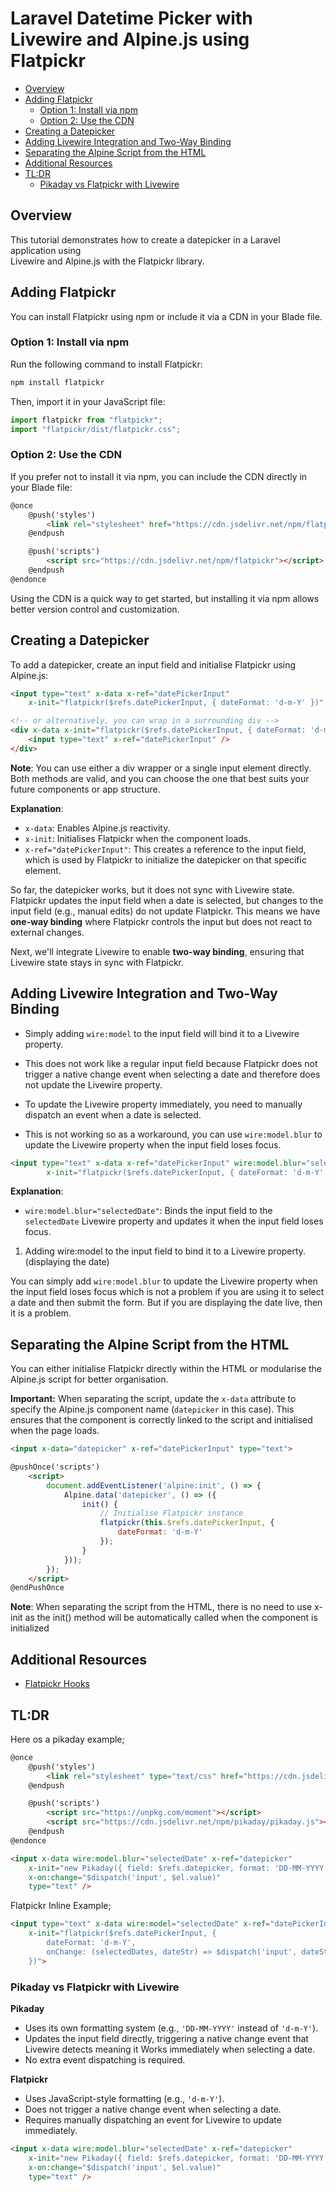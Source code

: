 # Laravel Datetime Picker with Livewire and Alpine.js using Flatpickr

- [Overview](#overview)
- [Adding Flatpickr](#adding-flatpickr)
    - [Option 1: Install via npm](#option-1-install-via-npm)
    - [Option 2: Use the CDN](#option-2-use-the-cdn)
- [Creating a Datepicker](#creating-a-datepicker)
- [Adding Livewire Integration and Two-Way Binding](#adding-livewire-integration-and-two-way-binding)
- [Separating the Alpine Script from the HTML](#separating-the-alpine-script-from-the-html)
- [Additional Resources](#additional-resources)
- [TL:DR](#tldr)
    - [Pikaday vs Flatpickr with Livewire](#pikaday-vs-flatpickr-with-livewire)

<!-- When using Pikaday, setting the year does not work as expected. You must pick the date
AFTER setting the year.  -->

## Overview

This tutorial demonstrates how to create a datepicker in a Laravel application using  
Livewire and Alpine.js with the Flatpickr library.

## Adding Flatpickr  

You can install Flatpickr using npm or include it via a CDN in your Blade file.

### Option 1: Install via npm

Run the following command to install Flatpickr:  

```bash
npm install flatpickr
```

Then, import it in your JavaScript file:

```js
import flatpickr from "flatpickr"; 
import "flatpickr/dist/flatpickr.css";
```

### Option 2: Use the CDN

If you prefer not to install it via npm, you can include the CDN directly in your Blade file:

```html
@once
    @push('styles')
        <link rel="stylesheet" href="https://cdn.jsdelivr.net/npm/flatpickr/dist/flatpickr.min.css">
    @endpush

    @push('scripts')
        <script src="https://cdn.jsdelivr.net/npm/flatpickr"></script>
    @endpush
@endonce
```

Using the CDN is a quick way to get started, but installing it via npm allows better
version control and customization.

## Creating a Datepicker 

To add a datepicker, create an input field and initialise Flatpickr using Alpine.js:

```html
<input type="text" x-data x-ref="datePickerInput"
    x-init="flatpickr($refs.datePickerInput, { dateFormat: 'd-m-Y' })" />

<!-- or alternatively, you can wrap in a surrounding div -->
<div x-data x-init="flatpickr($refs.datePickerInput, { dateFormat: 'd-m-Y' })">
    <input type="text" x-ref="datePickerInput" />
</div>
```

**Note**: You can use either a div wrapper or a single input element directly. Both
methods are valid, and you can choose the one that best suits your future components or
app structure.

**Explanation**:

- `x-data`: Enables Alpine.js reactivity.
- `x-init`: Initialises Flatpickr when the component loads.
- `x-ref="datePickerInput"`: This creates a reference to the input field, which is used by
  Flatpickr to initialize the datepicker on that specific element.

So far, the datepicker works, but it does not sync with Livewire state. Flatpickr updates
the input field when a date is selected, but changes to the input field (e.g., manual
edits) do not update Flatpickr. This means we have **one-way binding** where Flatpickr
controls the input but does not react to external changes.

Next, we'll integrate Livewire to enable **two-way binding**, ensuring that Livewire state
stays in sync with Flatpickr.

## Adding Livewire Integration and Two-Way Binding

- Simply adding `wire:model` to the input field will bind it to a Livewire property. 
- This does not work like a regular input field because Flatpickr does not trigger a native
  change event when selecting a date and therefore does not update the Livewire property.

  
- To update the Livewire property immediately, you need to manually dispatch an event when
  a date is selected.
- This is not working so as a workaround, you can use `wire:model.blur` to update the
  Livewire property when the input field loses focus.

```html
<input type="text" x-data x-ref="datePickerInput" wire:model.blur="selectedDate"
        x-init="flatpickr($refs.datePickerInput, { dateFormat: 'd-m-Y' })" />
```

**Explanation**:

- `wire:model.blur="selectedDate"`: Binds the input field to the `selectedDate` Livewire
  property and updates it when the input field loses focus.


1. Adding wire:model to the input field to bind it to a Livewire property. (displaying the date)

You can simply add `wire:model.blur` to update the Livewire property when the input field
loses focus which is not a problem if you are using it to select a date and then submit
the form. But if you are displaying the date live, then it is a problem.


## Separating the Alpine Script from the HTML

You can either initialise Flatpickr directly within the HTML or modularise the Alpine.js
script for better organisation.

**Important:** When separating the script, update the `x-data` attribute to specify the
Alpine.js component name (`datepicker` in this case). This ensures that the component is
correctly linked to the script and initialised when the page loads.

```html
<input x-data="datepicker" x-ref="datePickerInput" type="text">

@pushOnce('scripts')
    <script>
        document.addEventListener('alpine:init', () => {
            Alpine.data('datepicker', () => ({
                init() {
                    // Initialise Flatpickr instance
                    flatpickr(this.$refs.datePickerInput, {
                        dateFormat: 'd-m-Y'
                    });
                }
            }));
        });
    </script>
@endPushOnce
```

**Note**: When separating the script from the HTML, there is no need to use x-init as the
init() method will be automatically called when the component is initialized


## Additional Resources

- <a href="(https://flatpickr.js.org/events/#hooks" target="blank">Flatpickr Hooks</a>


## TL:DR

Here os a pikaday example;

```html
@once
    @push('styles')
        <link rel="stylesheet" type="text/css" href="https://cdn.jsdelivr.net/npm/pikaday/css/pikaday.css">
    @endpush

    @push('scripts')
        <script src="https://unpkg.com/moment"></script>
        <script src="https://cdn.jsdelivr.net/npm/pikaday/pikaday.js"></script>
    @endpush
@endonce

<input x-data wire:model.blur="selectedDate" x-ref="datepicker"
    x-init="new Pikaday({ field: $refs.datepicker, format: 'DD-MM-YYYY' })"
    x-on:change="$dispatch('input', $el.value)"
    type="text" />
```

Flatpickr Inline Example;

```html
<input type="text" x-data wire:model="selectedDate" x-ref="datePickerInput"
    x-init="flatpickr($refs.datePickerInput, {
        dateFormat: 'd-m-Y',
        onChange: (selectedDates, dateStr) => $dispatch('input', dateStr)
    })">
```

### Pikaday vs Flatpickr with Livewire

**Pikaday**

- Uses its own formatting system (e.g., `'DD-MM-YYYY'` instead of `'d-m-Y'`).
- Updates the input field directly, triggering a native change event that Livewire detects
  meaning it Works immediately when selecting a date.
- No extra event dispatching is required.

**Flatpickr**

- Uses JavaScript-style formatting (e.g., `'d-m-Y'`).
- Does not trigger a native change event when selecting a date.
- Requires manually dispatching an event for Livewire to update immediately.



```html
<input x-data wire:model.blur="selectedDate" x-ref="datepicker"
    x-init="new Pikaday({ field: $refs.datepicker, format: 'DD-MM-YYYY' })"
    x-on:change="$dispatch('input', $el.value)"
    type="text" />
```
